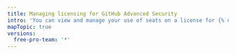```yaml
---
title: Managing licensing for GitHub Advanced Security
intro: 'You can view and manage your use of seats on a license for {% data variables.product.prodname_advanced_security %}.'
mapTopic: true
versions:
  free-pro-team: '*'
---
```

